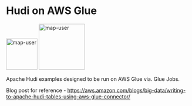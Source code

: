 # Hudi on AWS Glue

<img width="85" alt="map-user" src="https://img.shields.io/badge/views-490-green"> <img width="125" alt="map-user" src="https://img.shields.io/badge/unique visits-127-green">

Apache Hudi examples designed to be run on AWS Glue via. Glue Jobs.

Blog post for reference - https://aws.amazon.com/blogs/big-data/writing-to-apache-hudi-tables-using-aws-glue-connector/
